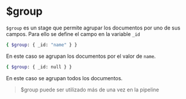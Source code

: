 # $group
`$group` es un stage que permite agrupar los documentos por uno de sus campos. Para ello se define el campo en la variable `_id`

```bash
{ $group: { _id: "name" } }
```
En este caso se agrupan los documentos por el valor de `name`.
```bash
{ $group: { _id: null } }
```
En este caso se agrupan todos los documentos.

> $group puede ser utilizado más de una vez en la pipeline
